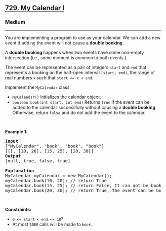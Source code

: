 <h2><a href="https://leetcode.com/problems/my-calendar-i/">729. My Calendar I</a></h2><h3>Medium</h3><hr><div style="user-select: auto;"><p style="user-select: auto;">You are implementing a program to use as your calendar. We can add a new event if adding the event will not cause a <strong style="user-select: auto;">double booking</strong>.</p>

<p style="user-select: auto;">A <strong style="user-select: auto;">double booking</strong> happens when two events have some non-empty intersection (i.e., some moment is common to both events.).</p>

<p style="user-select: auto;">The event can be represented as a pair of integers <code style="user-select: auto;">start</code> and <code style="user-select: auto;">end</code> that represents a booking on the half-open interval <code style="user-select: auto;">[start, end)</code>, the range of real numbers <code style="user-select: auto;">x</code> such that <code style="user-select: auto;">start &lt;= x &lt; end</code>.</p>

<p style="user-select: auto;">Implement the <code style="user-select: auto;">MyCalendar</code> class:</p>

<ul style="user-select: auto;">
	<li style="user-select: auto;"><code style="user-select: auto;">MyCalendar()</code> Initializes the calendar object.</li>
	<li style="user-select: auto;"><code style="user-select: auto;">boolean book(int start, int end)</code> Returns <code style="user-select: auto;">true</code> if the event can be added to the calendar successfully without causing a <strong style="user-select: auto;">double booking</strong>. Otherwise, return <code style="user-select: auto;">false</code> and do not add the event to the calendar.</li>
</ul>

<p style="user-select: auto;">&nbsp;</p>
<p style="user-select: auto;"><strong style="user-select: auto;">Example 1:</strong></p>

<pre style="position: relative; user-select: auto;"><strong style="user-select: auto;">Input</strong>
["MyCalendar", "book", "book", "book"]
[[], [10, 20], [15, 25], [20, 30]]
<strong style="user-select: auto;">Output</strong>
[null, true, false, true]

<strong style="user-select: auto;">Explanation</strong>
MyCalendar myCalendar = new MyCalendar();
myCalendar.book(10, 20); // return True
myCalendar.book(15, 25); // return False, It can not be booked because time 15 is already booked by another event.
myCalendar.book(20, 30); // return True, The event can be booked, as the first event takes every time less than 20, but not including 20.<div class="open_grepper_editor" title="Edit &amp; Save To Grepper" style="user-select: auto;"></div></pre>

<p style="user-select: auto;">&nbsp;</p>
<p style="user-select: auto;"><strong style="user-select: auto;">Constraints:</strong></p>

<ul style="user-select: auto;">
	<li style="user-select: auto;"><code style="user-select: auto;">0 &lt;= start &lt; end &lt;= 10<sup style="user-select: auto;">9</sup></code></li>
	<li style="user-select: auto;">At most <code style="user-select: auto;">1000</code> calls will be made to <code style="user-select: auto;">book</code>.</li>
</ul>
</div>